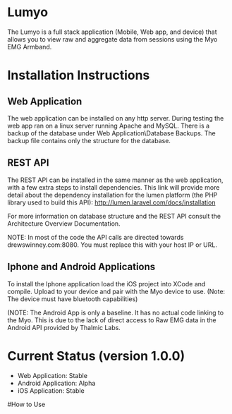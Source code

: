 # Lumyo

The Lumyo is a full stack application (Mobile, Web app, and device) that allows you to view raw and aggregate data from sessions using the Myo EMG Armband.

# Installation Instructions

## Web Application
  The web application can be installed on any http server. During testing the web app ran on a linux server running Apache and MySQL. There is a backup of the database under Web Application\Database Backups. The backup file contains only the structure for the database. 
  
## REST API
  The REST API can be installed in the same manner as the web application, with a few extra steps to install dependencies. This link will provide more detail about the dependency installation for the lumen platform (the PHP library used to build this API): http://lumen.laravel.com/docs/installation
  
For more information on database structure and the REST API consult the Architecture Overview Documentation.

NOTE: In most of the code the API calls are directed towards drewswinney.com:8080. You must replace this with your host IP or URL.

## Iphone and Android Applications 

  To install the Iphone application load the iOS project into XCode and compile. Upload to your device and pair with the Myo device to use. (Note: The device must have bluetooth capabilities)

(NOTE: The Android App is only a baseline. It has no actual code linking to the Myo. This is due to the lack of direct access to Raw EMG data in the Android API provided by Thalmic Labs.

# Current Status (version 1.0.0)
- Web Application: Stable
- Android Application: Alpha
- iOS Application: Stable

#How to Use

